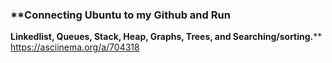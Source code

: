 ### **Connecting Ubuntu to my Github and Run 
**Linkedlist, 
Queues, 
Stack, 
Heap, 
Graphs, 
Trees, 
and Searching/sorting.****
https://asciinema.org/a/704318
